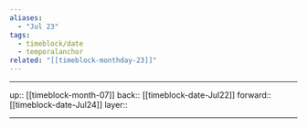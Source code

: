 ```yaml
---
aliases:
  - "Jul 23"
tags:
  - timeblock/date
  - temporalanchor
related: "[[timeblock-monthday-23]]"
---
```




***

up:: [[timeblock-month-07]]
back:: [[timeblock-date-Jul22]]
forward:: [[timeblock-date-Jul24]]
layer:: 

***
